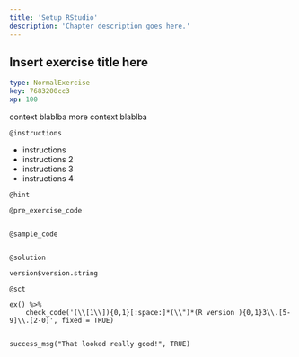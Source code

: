 ```yaml
---
title: 'Setup RStudio'
description: 'Chapter description goes here.'
---
```


## Insert exercise title here

```yaml
type: NormalExercise
key: 7683200cc3
xp: 100
```

context blablba
more context blablba

`@instructions`
- instructions
- instructions 2
- instructions 3
- instructions 4

`@hint`


`@pre_exercise_code`
```{r}

```

`@sample_code`
```{r}

```

`@solution`
```{r}
version$version.string
```

`@sct`
```{r}
ex() %>% 
    check_code('(\\[1\\]){0,1}[:space:]*(\\")*(R version ){0,1}3\\.[5-9]\\.[2-0]', fixed = TRUE)


success_msg("That looked really good!", TRUE)
```
